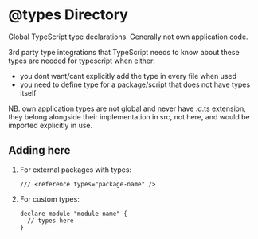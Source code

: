 # @types Directory

Global TypeScript type declarations.
Generally not own application code.

3rd party type integrations that TypeScript needs to know about
these types are needed for typescript when either:
- you dont want/cant explicitly add the type in every file when used
- you need to define type for a package/script that does not have types itself

NB. own application types are not global and never have .d.ts extension,
they belong alongside their implementation in src, not here,
and would be imported explicitly in use.

## Adding here

1. For external packages with types:
   ```
   /// <reference types="package-name" />
   ```
2. For custom types:
   ```
   declare module "module-name" {
     // types here
   }
   ```